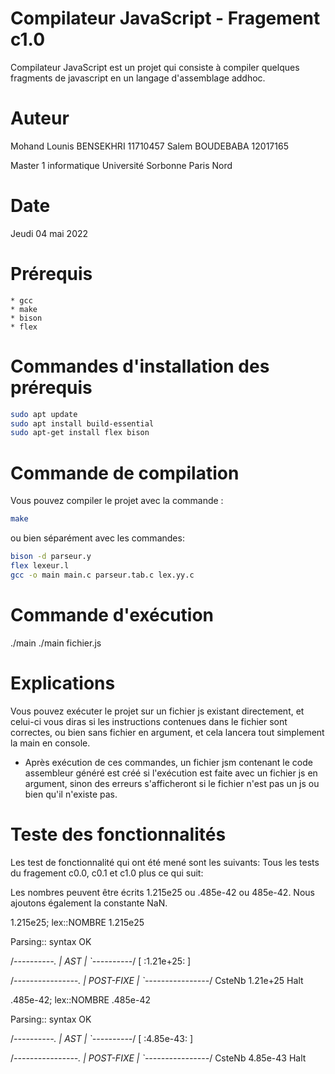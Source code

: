 # Compilateur JavaScript - Fragement c1.0
Compilateur JavaScript est un projet qui consiste à compiler quelques fragments de javascript en un langage d'assemblage addhoc.

# Auteur
Mohand Lounis BENSEKHRI     11710457
Salem BOUDEBABA             12017165
		
Master 1 informatique 
Université Sorbonne Paris Nord

# Date
Jeudi 04 mai 2022

# Prérequis
    * gcc
    * make
    * bison
    * flex

# Commandes d'installation des prérequis
```bash 
sudo apt update
sudo apt install build-essential
sudo apt-get install flex bison
```

# Commande de compilation
Vous pouvez compiler le projet avec la commande :
```bash 
make
```

ou bien séparément avec les commandes: 
```bash 
bison -d parseur.y
flex lexeur.l
gcc -o main main.c parseur.tab.c lex.yy.c
```

# Commande d'exécution
./main
./main fichier.js

# Explications
Vous pouvez exécuter le projet sur un fichier js existant directement, et celui-ci vous diras si les instructions contenues dans le fichier sont correctes, ou bien sans fichier en argument, et cela lancera tout simplement la main en console.

- Après exécution de ces commandes, un fichier jsm contenant le code assembleur généré est créé si l'exécution est faite avec un fichier js en argument, sinon des erreurs s'afficheront si le fichier n'est pas un js ou bien qu'il n'existe pas.

# Teste des fonctionnalités
Les test de fonctionnalité qui ont été mené sont les suivants: 
Tous les tests du fragement c0.0, c0.1 et c1.0 plus ce qui suit:

Les nombres peuvent être écrits 1.215e25 ou .485e-42 ou 485e-42. Nous ajoutons également la constante NaN.

1.215e25; 
lex::NOMBRE 1.215e25

Parsing:: syntax OK


/*----------.
|    AST    |
`----------*/
[ :1.21e+25: ] 

/*----------------.
|    POST-FIXE    |
`----------------*/
CsteNb 1.21e+25
Halt



.485e-42;
lex::NOMBRE .485e-42

Parsing:: syntax OK


/*----------.
|    AST    |
`----------*/
[ :4.85e-43: ] 

/*----------------.
|    POST-FIXE    |
`----------------*/
CsteNb 4.85e-43
Halt